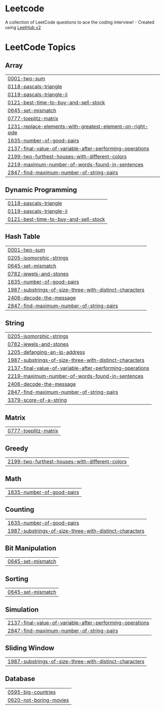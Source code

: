 # Leetcode
A collection of LeetCode questions to ace the coding interview! - Created using [LeetHub v2](https://github.com/arunbhardwaj/LeetHub-2.0)

<!---LeetCode Topics Start-->
# LeetCode Topics
## Array
|  |
| ------- |
| [0001-two-sum](https://github.com/jansaida11/Leetcode/tree/master/0001-two-sum) |
| [0118-pascals-triangle](https://github.com/jansaida11/Leetcode/tree/master/0118-pascals-triangle) |
| [0119-pascals-triangle-ii](https://github.com/jansaida11/Leetcode/tree/master/0119-pascals-triangle-ii) |
| [0121-best-time-to-buy-and-sell-stock](https://github.com/jansaida11/Leetcode/tree/master/0121-best-time-to-buy-and-sell-stock) |
| [0645-set-mismatch](https://github.com/jansaida11/Leetcode/tree/master/0645-set-mismatch) |
| [0777-toeplitz-matrix](https://github.com/jansaida11/Leetcode/tree/master/0777-toeplitz-matrix) |
| [1231-replace-elements-with-greatest-element-on-right-side](https://github.com/jansaida11/Leetcode/tree/master/1231-replace-elements-with-greatest-element-on-right-side) |
| [1635-number-of-good-pairs](https://github.com/jansaida11/Leetcode/tree/master/1635-number-of-good-pairs) |
| [2137-final-value-of-variable-after-performing-operations](https://github.com/jansaida11/Leetcode/tree/master/2137-final-value-of-variable-after-performing-operations) |
| [2199-two-furthest-houses-with-different-colors](https://github.com/jansaida11/Leetcode/tree/master/2199-two-furthest-houses-with-different-colors) |
| [2219-maximum-number-of-words-found-in-sentences](https://github.com/jansaida11/Leetcode/tree/master/2219-maximum-number-of-words-found-in-sentences) |
| [2847-find-maximum-number-of-string-pairs](https://github.com/jansaida11/Leetcode/tree/master/2847-find-maximum-number-of-string-pairs) |
## Dynamic Programming
|  |
| ------- |
| [0118-pascals-triangle](https://github.com/jansaida11/Leetcode/tree/master/0118-pascals-triangle) |
| [0119-pascals-triangle-ii](https://github.com/jansaida11/Leetcode/tree/master/0119-pascals-triangle-ii) |
| [0121-best-time-to-buy-and-sell-stock](https://github.com/jansaida11/Leetcode/tree/master/0121-best-time-to-buy-and-sell-stock) |
## Hash Table
|  |
| ------- |
| [0001-two-sum](https://github.com/jansaida11/Leetcode/tree/master/0001-two-sum) |
| [0205-isomorphic-strings](https://github.com/jansaida11/Leetcode/tree/master/0205-isomorphic-strings) |
| [0645-set-mismatch](https://github.com/jansaida11/Leetcode/tree/master/0645-set-mismatch) |
| [0782-jewels-and-stones](https://github.com/jansaida11/Leetcode/tree/master/0782-jewels-and-stones) |
| [1635-number-of-good-pairs](https://github.com/jansaida11/Leetcode/tree/master/1635-number-of-good-pairs) |
| [1987-substrings-of-size-three-with-distinct-characters](https://github.com/jansaida11/Leetcode/tree/master/1987-substrings-of-size-three-with-distinct-characters) |
| [2406-decode-the-message](https://github.com/jansaida11/Leetcode/tree/master/2406-decode-the-message) |
| [2847-find-maximum-number-of-string-pairs](https://github.com/jansaida11/Leetcode/tree/master/2847-find-maximum-number-of-string-pairs) |
## String
|  |
| ------- |
| [0205-isomorphic-strings](https://github.com/jansaida11/Leetcode/tree/master/0205-isomorphic-strings) |
| [0782-jewels-and-stones](https://github.com/jansaida11/Leetcode/tree/master/0782-jewels-and-stones) |
| [1205-defanging-an-ip-address](https://github.com/jansaida11/Leetcode/tree/master/1205-defanging-an-ip-address) |
| [1987-substrings-of-size-three-with-distinct-characters](https://github.com/jansaida11/Leetcode/tree/master/1987-substrings-of-size-three-with-distinct-characters) |
| [2137-final-value-of-variable-after-performing-operations](https://github.com/jansaida11/Leetcode/tree/master/2137-final-value-of-variable-after-performing-operations) |
| [2219-maximum-number-of-words-found-in-sentences](https://github.com/jansaida11/Leetcode/tree/master/2219-maximum-number-of-words-found-in-sentences) |
| [2406-decode-the-message](https://github.com/jansaida11/Leetcode/tree/master/2406-decode-the-message) |
| [2847-find-maximum-number-of-string-pairs](https://github.com/jansaida11/Leetcode/tree/master/2847-find-maximum-number-of-string-pairs) |
| [3379-score-of-a-string](https://github.com/jansaida11/Leetcode/tree/master/3379-score-of-a-string) |
## Matrix
|  |
| ------- |
| [0777-toeplitz-matrix](https://github.com/jansaida11/Leetcode/tree/master/0777-toeplitz-matrix) |
## Greedy
|  |
| ------- |
| [2199-two-furthest-houses-with-different-colors](https://github.com/jansaida11/Leetcode/tree/master/2199-two-furthest-houses-with-different-colors) |
## Math
|  |
| ------- |
| [1635-number-of-good-pairs](https://github.com/jansaida11/Leetcode/tree/master/1635-number-of-good-pairs) |
## Counting
|  |
| ------- |
| [1635-number-of-good-pairs](https://github.com/jansaida11/Leetcode/tree/master/1635-number-of-good-pairs) |
| [1987-substrings-of-size-three-with-distinct-characters](https://github.com/jansaida11/Leetcode/tree/master/1987-substrings-of-size-three-with-distinct-characters) |
## Bit Manipulation
|  |
| ------- |
| [0645-set-mismatch](https://github.com/jansaida11/Leetcode/tree/master/0645-set-mismatch) |
## Sorting
|  |
| ------- |
| [0645-set-mismatch](https://github.com/jansaida11/Leetcode/tree/master/0645-set-mismatch) |
## Simulation
|  |
| ------- |
| [2137-final-value-of-variable-after-performing-operations](https://github.com/jansaida11/Leetcode/tree/master/2137-final-value-of-variable-after-performing-operations) |
| [2847-find-maximum-number-of-string-pairs](https://github.com/jansaida11/Leetcode/tree/master/2847-find-maximum-number-of-string-pairs) |
## Sliding Window
|  |
| ------- |
| [1987-substrings-of-size-three-with-distinct-characters](https://github.com/jansaida11/Leetcode/tree/master/1987-substrings-of-size-three-with-distinct-characters) |
## Database
|  |
| ------- |
| [0595-big-countries](https://github.com/jansaida11/Leetcode/tree/master/0595-big-countries) |
| [0620-not-boring-movies](https://github.com/jansaida11/Leetcode/tree/master/0620-not-boring-movies) |
<!---LeetCode Topics End-->